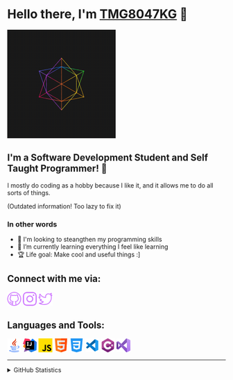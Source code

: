 # Hello there, I'm [TMG8047KG](https://github.com/TMG8047KG) 👋

<img  alt="Cool Gif" width=250px height=250px src=./Images/gifche.gif/>

## I'm a Software Development Student and Self Taught Programmer! 📖

I mostly do coding as a hobby because I like it, and it allows me to do all sorts of things.

(Outdated information! Too lazy to fix it)

### In other words
- 👀 I'm looking to steangthen my programming skills
- 🌱 I’m currently learning everything I feel like learning
- 🏆 Life goal: Make cool and useful things :]


## Connect with me via:
[![connection](./Images/github.png)](https://github.com/TMG8047KG)
[![connection](./Images/instagram-logo.png)](https://www.instagram.com/tmg8047kg)
[![connection](./Images/twitter.png)](https://twitter.com/TMG8047KG)

## Languages and Tools:

<p>
    <img alt="Language" src=./Images/java.png whith=32px height=32px />
    <img alt="Language" src=./Images/IntelliJ_IDEA_Icon.svg.png whith=32px height=32px />
    <img alt="Language" src=./Images/js.png whith=32px height=32px />
    <img alt="Language" src=./Images/html.png whith=32px height=32px />
    <img alt="Language" src=./Images/css-3.png whith=32px height=32px />
    <img alt="Language" src=./Images/vscode.png whith=32px height=32px />
    <img alt="Language" src=./Images/c-sharp.png whith=32px height=32px />
    <img alt="Language" src=./Images/vs2019.png whith=32px height=32px />
</p>

---

<details>
    <summary>GitHub Statistics</summary>
    <img alt="TMG's GitHub Stats" src="https://github-readme-stats.vercel.app/api?username=TMG8047KG&show_icons=true&hide_border=true&title_color=6D07DA&bg_color=0F011E&text_color=D5B0FD" />
    <img alt="TMG's GitHub Streaks" src="https://github-readme-streak-stats.herokuapp.com/?user=TMG8047KG&background=0F011E&currStreakNum=D5B0FD&ring=6D07DA&sideNums=CA9CFC&stroke=9639F9&fire=6D07DA&currStreakLabel=6D07DA&sideLabels=C088FB&dates=EAD8FE&hide_border=true&date_format=j%2Fn%5B%2FY%5D" />
    <img alt="TMG's GitHub Languages" src="https://github-readme-stats.vercel.app/api/top-langs/?username=TMG8047KG&layout=compact&title_color=6D07DA&bg_color=0F011E&text_color=D5B0FD&hide_border=true"
</details>
